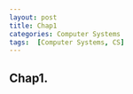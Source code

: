```yaml
---
layout: post
title: Chap1
categories: Computer Systems
tags:  [Computer Systems, CS]
---
```


## Chap1.